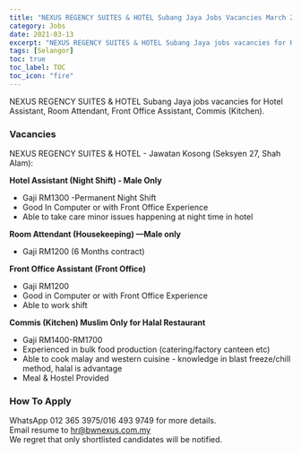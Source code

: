 ```yaml
---
title: "NEXUS REGENCY SUITES & HOTEL Subang Jaya Jobs Vacancies March 2021" 
category: Jobs 
date: 2021-03-13
excerpt: "NEXUS REGENCY SUITES & HOTEL Subang Jaya jobs vacancies for Hotel Assistant, Room Attendant, Front Office Assistant, Commis (Kitchen)" 
tags: [Selangor] 
toc: true 
toc_label: TOC 
toc_icon: "fire" 
--- 
```


NEXUS REGENCY SUITES & HOTEL Subang Jaya jobs vacancies for Hotel Assistant, Room Attendant, Front Office Assistant, Commis (Kitchen).

### Vacancies
NEXUS REGENCY SUITES & HOTEL - Jawatan Kosong (Seksyen 27, Shah Alam):

**Hotel Assistant (Night Shift) - Male Only**
- Gaji RM1300 -Permanent Night Shift
- Good In Computer or with Front Office Experience
- Able to take care minor issues happening at night time in hotel

**Room Attendant (Housekeeping) —Male only**
- Gaji RM1200 (6 Months contract)

**Front Office Assistant (Front Office)**
- Gaji RM1200
- Good in Computer or with Front Office Experience
- Able to work shift

**Commis (Kitchen) Muslim Only for Halal Restaurant**
- Gaji RM1400-RM1700
- Experienced in bulk food production (catering/factory canteen etc)
- Able to cook malay and western cuisine - knowledge in blast freeze/chill method, halal is advantage
- Meal & Hostel Provided

### How To Apply
WhatsApp 012 365 3975/016 493 9749 for more details.<br/>
Email resume to hr@bwnexus.com.my<br/>
We regret that only shortlisted candidates will be notified.